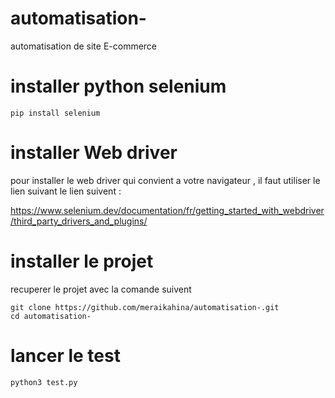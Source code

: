 # automatisation-
automatisation de site E-commerce 

# installer python selenium


```
pip install selenium
```

# installer Web driver 

pour installer le web driver qui convient a votre navigateur , il faut utiliser  le lien suivant le lien suivent :

https://www.selenium.dev/documentation/fr/getting_started_with_webdriver/third_party_drivers_and_plugins/

# installer le projet 

recuperer le projet avec la comande suivent 

```
git clone https://github.com/meraikahina/automatisation-.git
cd automatisation-
```
# lancer le test 

```
python3 test.py
```
